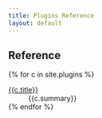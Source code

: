 ```yaml
---
title: Plugins Reference
layout: default
---
```


## Reference

<div>
<dl class="property-index">

{% for c in site.plugins %}<dt><a href="{{ c.url | prepend: site.github.url }}">{{c.title}}</a></dt><dd>{{c.summary}}</dd>
{% endfor %}

</dl>
</div>

